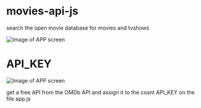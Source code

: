 # movies-api-js
search the open movie database for movies and tvshows

![Image of APP screen](https://franciscofarinha.com/repo_images/vanillajs_movies_screen.png)

# API_KEY

![Image of APP screen](https://franciscofarinha.com/repo_images/vanillajs_movies_api.png)

get a free API from the OMDb API and assign it to the cosnt API_KEY on the file app.js
